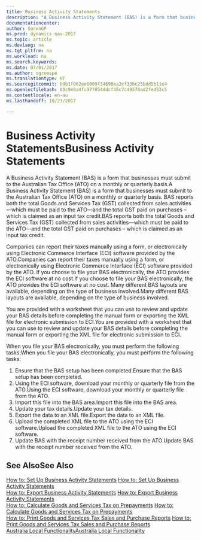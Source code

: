 ```yaml
---
title: Business Activity Statements
description: "A Business Activity Statement (BAS) is a form that businesses must submit to the Australian Tax Office (ATO) on a monthly or quarterly basis. BAS reports both the total Goods and Services Tax (GST) collected from sales activities—which must be paid to the ATO—and the total GST paid on purchases – which is claimed as an input tax credit."
documentationcenter: 
author: SorenGP
ms.prod: dynamics-nav-2017
ms.topic: article
ms.devlang: na
ms.tgt_pltfrm: na
ms.workload: na
ms.search.keywords: 
ms.date: 07/01/2017
ms.author: sgroespe
ms.translationtype: HT
ms.sourcegitcommit: b9b1f062ee6009f34698ea2cf33bc25bdd5b11e4
ms.openlocfilehash: 89c9e0a4fc977054ddcf48c7c49578ad2fed53c5
ms.contentlocale: en-au
ms.lasthandoff: 10/23/2017

---
```

# <a name="business-activity-statements"></a><span data-ttu-id="af5af-104">Business Activity Statements</span><span class="sxs-lookup"><span data-stu-id="af5af-104">Business Activity Statements</span></span>
<span data-ttu-id="af5af-105">A Business Activity Statement (BAS) is a form that businesses must submit to the Australian Tax Office (ATO) on a monthly or quarterly basis.</span><span class="sxs-lookup"><span data-stu-id="af5af-105">A Business Activity Statement (BAS) is a form that businesses must submit to the Australian Tax Office (ATO) on a monthly or quarterly basis.</span></span> <span data-ttu-id="af5af-106">BAS reports both the total Goods and Services Tax (GST) collected from sales activities—which must be paid to the ATO—and the total GST paid on purchases – which is claimed as an input tax credit.</span><span class="sxs-lookup"><span data-stu-id="af5af-106">BAS reports both the total Goods and Services Tax (GST) collected from sales activities—which must be paid to the ATO—and the total GST paid on purchases – which is claimed as an input tax credit.</span></span>  

<span data-ttu-id="af5af-107">Companies can report their taxes manually using a form, or electronically using Electronic Commerce Interface (ECI) software provided by the ATO.</span><span class="sxs-lookup"><span data-stu-id="af5af-107">Companies can report their taxes manually using a form, or electronically using Electronic Commerce Interface (ECI) software provided by the ATO.</span></span> <span data-ttu-id="af5af-108">If you choose to file your BAS electronically, the ATO provides the ECI software at no cost.</span><span class="sxs-lookup"><span data-stu-id="af5af-108">If you choose to file your BAS electronically, the ATO provides the ECI software at no cost.</span></span> <span data-ttu-id="af5af-109">Many different BAS layouts are available, depending on the type of business involved.</span><span class="sxs-lookup"><span data-stu-id="af5af-109">Many different BAS layouts are available, depending on the type of business involved.</span></span>  

<span data-ttu-id="af5af-110">You are provided with a worksheet that you can use to review and update your BAS details before completing the manual form or exporting the XML file for electronic submission to ECI.</span><span class="sxs-lookup"><span data-stu-id="af5af-110">You are provided with a worksheet that you can use to review and update your BAS details before completing the manual form or exporting the XML file for electronic submission to ECI.</span></span>  

<span data-ttu-id="af5af-111">When you file your BAS electronically, you must perform the following tasks:</span><span class="sxs-lookup"><span data-stu-id="af5af-111">When you file your BAS electronically, you must perform the following tasks:</span></span>  

1.  <span data-ttu-id="af5af-112">Ensure that the BAS setup has been completed.</span><span class="sxs-lookup"><span data-stu-id="af5af-112">Ensure that the BAS setup has been completed.</span></span>  
2.  <span data-ttu-id="af5af-113">Using the ECI software, download your monthly or quarterly file from the ATO.</span><span class="sxs-lookup"><span data-stu-id="af5af-113">Using the ECI software, download your monthly or quarterly file from the ATO.</span></span>  
3.  <span data-ttu-id="af5af-114">Import this file into the BAS area.</span><span class="sxs-lookup"><span data-stu-id="af5af-114">Import this file into the BAS area.</span></span>  
4.  <span data-ttu-id="af5af-115">Update your tax details.</span><span class="sxs-lookup"><span data-stu-id="af5af-115">Update your tax details.</span></span>  
5.  <span data-ttu-id="af5af-116">Export the data to an XML file.</span><span class="sxs-lookup"><span data-stu-id="af5af-116">Export the data to an XML file.</span></span>  
6.  <span data-ttu-id="af5af-117">Upload the completed XML file to the ATO using the ECI software.</span><span class="sxs-lookup"><span data-stu-id="af5af-117">Upload the completed XML file to the ATO using the ECI software.</span></span>  
7.  <span data-ttu-id="af5af-118">Update BAS with the receipt number received from the ATO.</span><span class="sxs-lookup"><span data-stu-id="af5af-118">Update BAS with the receipt number received from the ATO.</span></span>  

## <a name="see-also"></a><span data-ttu-id="af5af-119">See Also</span><span class="sxs-lookup"><span data-stu-id="af5af-119">See Also</span></span>  
 <span data-ttu-id="af5af-120">[How to: Set Up Business Activity Statements](how-to-set-up-business-activity-statements.md) </span><span class="sxs-lookup"><span data-stu-id="af5af-120">[How to: Set Up Business Activity Statements](how-to-set-up-business-activity-statements.md) </span></span>  
 <span data-ttu-id="af5af-121">[How to: Export Business Activity Statements](how-to-export-business-activity-statements.md) </span><span class="sxs-lookup"><span data-stu-id="af5af-121">[How to: Export Business Activity Statements](how-to-export-business-activity-statements.md) </span></span>  
 <span data-ttu-id="af5af-122">[How to: Calculate Goods and Services Tax on Prepayments](how-to-calculate-goods-and-services-tax-on-prepayments.md) </span><span class="sxs-lookup"><span data-stu-id="af5af-122">[How to: Calculate Goods and Services Tax on Prepayments](how-to-calculate-goods-and-services-tax-on-prepayments.md) </span></span>  
 <span data-ttu-id="af5af-123">[How to: Print Goods and Services Tax Sales and Purchase Reports](how-to-print-goods-and-services-tax-sales-and-purchase-reports.md) </span><span class="sxs-lookup"><span data-stu-id="af5af-123">[How to: Print Goods and Services Tax Sales and Purchase Reports](how-to-print-goods-and-services-tax-sales-and-purchase-reports.md) </span></span>  
 [<span data-ttu-id="af5af-124">Australia Local Functionality</span><span class="sxs-lookup"><span data-stu-id="af5af-124">Australia Local Functionality</span></span>](australia-local-functionality.md)

